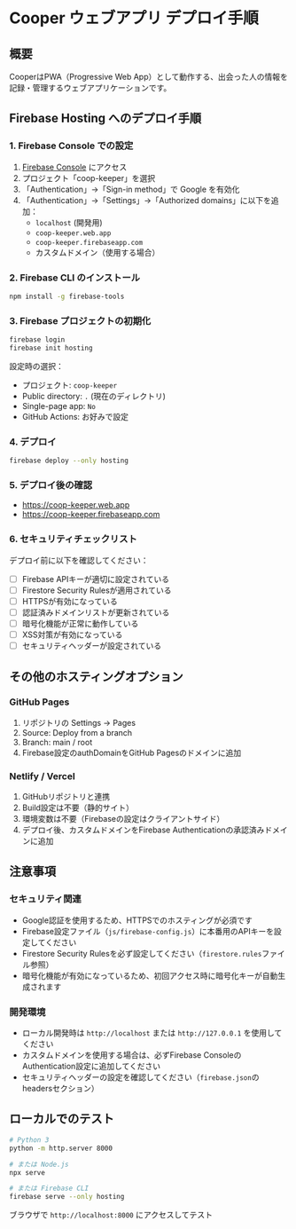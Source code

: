 # Cooper ウェブアプリ デプロイ手順

## 概要
CooperはPWA（Progressive Web App）として動作する、出会った人の情報を記録・管理するウェブアプリケーションです。

## Firebase Hosting へのデプロイ手順

### 1. Firebase Console での設定
1. [Firebase Console](https://console.firebase.google.com/) にアクセス
2. プロジェクト「coop-keeper」を選択
3. 「Authentication」→「Sign-in method」で Google を有効化
4. 「Authentication」→「Settings」→「Authorized domains」に以下を追加：
   - `localhost` (開発用)
   - `coop-keeper.web.app`
   - `coop-keeper.firebaseapp.com`
   - カスタムドメイン（使用する場合）

### 2. Firebase CLI のインストール
```bash
npm install -g firebase-tools
```

### 3. Firebase プロジェクトの初期化
```bash
firebase login
firebase init hosting
```

設定時の選択：
- プロジェクト: `coop-keeper`
- Public directory: `.` (現在のディレクトリ)
- Single-page app: `No`
- GitHub Actions: お好みで設定

### 4. デプロイ
```bash
firebase deploy --only hosting
```

### 5. デプロイ後の確認
- https://coop-keeper.web.app
- https://coop-keeper.firebaseapp.com

### 6. セキュリティチェックリスト
デプロイ前に以下を確認してください：
- [ ] Firebase APIキーが適切に設定されている
- [ ] Firestore Security Rulesが適用されている
- [ ] HTTPSが有効になっている
- [ ] 認証済みドメインリストが更新されている
- [ ] 暗号化機能が正常に動作している
- [ ] XSS対策が有効になっている
- [ ] セキュリティヘッダーが設定されている

## その他のホスティングオプション

### GitHub Pages
1. リポジトリの Settings → Pages
2. Source: Deploy from a branch
3. Branch: main / root
4. Firebase設定のauthDomainをGitHub Pagesのドメインに追加

### Netlify / Vercel
1. GitHubリポジトリと連携
2. Build設定は不要（静的サイト）
3. 環境変数は不要（Firebaseの設定はクライアントサイド）
4. デプロイ後、カスタムドメインをFirebase Authenticationの承認済みドメインに追加

## 注意事項

### セキュリティ関連
- Google認証を使用するため、HTTPSでのホスティングが必須です
- Firebase設定ファイル（`js/firebase-config.js`）に本番用のAPIキーを設定してください
- Firestore Security Rulesを必ず設定してください（`firestore.rules`ファイル参照）
- 暗号化機能が有効になっているため、初回アクセス時に暗号化キーが自動生成されます

### 開発環境
- ローカル開発時は `http://localhost` または `http://127.0.0.1` を使用してください
- カスタムドメインを使用する場合は、必ずFirebase ConsoleのAuthentication設定に追加してください
- セキュリティヘッダーの設定を確認してください（`firebase.json`のheadersセクション）

## ローカルでのテスト
```bash
# Python 3
python -m http.server 8000

# または Node.js
npx serve

# または Firebase CLI
firebase serve --only hosting
```

ブラウザで `http://localhost:8000` にアクセスしてテスト